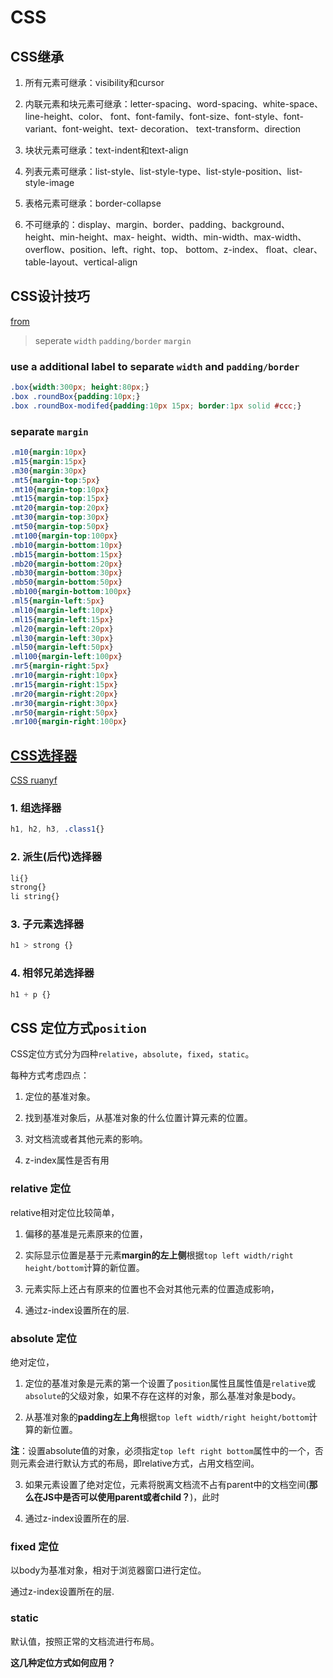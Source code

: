 
# CSS

## CSS继承

1. 所有元素可继承：visibility和cursor

2. 内联元素和块元素可继承：letter-spacing、word-spacing、white-space、line-height、color、
font、font-family、font-size、font-style、font-variant、font-weight、text- decoration、
text-transform、direction

3. 块状元素可继承：text-indent和text-align

4. 列表元素可继承：list-style、list-style-type、list-style-position、list-style-image

5. 表格元素可继承：border-collapse

6. 不可继承的：display、margin、border、padding、background、
height、min-height、max- height、width、min-width、max-width、
overflow、position、left、right、top、 bottom、z-index、
float、clear、table-layout、vertical-align


## CSS设计技巧

[from][css design pattern]

> seperate `width` `padding/border` `margin`

### use a additional label to separate `width` and `padding/border`

```css
.box{width:300px; height:80px;}
.box .roundBox{padding:10px;}
.box .roundBox-modifed{padding:10px 15px; border:1px solid #ccc;}
```

### separate `margin`

```css
.m10{margin:10px}
.m15{margin:15px}
.m30{margin:30px}
.mt5{margin-top:5px}
.mt10{margin-top:10px}
.mt15{margin-top:15px}
.mt20{margin-top:20px}
.mt30{margin-top:30px}
.mt50{margin-top:50px}
.mt100{margin-top:100px}
.mb10{margin-bottom:10px}
.mb15{margin-bottom:15px}
.mb20{margin-bottom:20px}
.mb30{margin-bottom:30px}
.mb50{margin-bottom:50px}
.mb100{margin-bottom:100px}
.ml5{margin-left:5px}
.ml10{margin-left:10px}
.ml15{margin-left:15px}
.ml20{margin-left:20px}
.ml30{margin-left:30px}
.ml50{margin-left:50px}
.ml100{margin-left:100px}
.mr5{margin-right:5px}
.mr10{margin-right:10px}
.mr15{margin-right:15px}
.mr20{margin-right:20px}
.mr30{margin-right:30px}
.mr50{margin-right:50px}
.mr100{margin-right:100px}
```

## [CSS选择器][CSS Selector]

[CSS ruanyf][]

### 1. 组选择器

```css
h1, h2, h3, .class1{}
```

### 2. 派生(后代)选择器

```css
li{}
strong{}
li string{}
```

### 3. 子元素选择器

```css
h1 > strong {}
```

### 4. 相邻兄弟选择器

```css
h1 + p {}
```

## CSS 定位方式`position`

CSS定位方式分为四种`relative`，`absolute`，`fixed`，`static`。

每种方式考虑四点：

1. 定位的基准对象。

2. 找到基准对象后，从基准对象的什么位置计算元素的位置。

3. 对文档流或者其他元素的影响。 

4. z-index属性是否有用

### relative 定位

relative相对定位比较简单，

1. 偏移的基准是元素原来的位置，

2. 实际显示位置是基于元素**margin的左上侧**根据`top left width/right height/bottom`计算的新位置。

3. 元素实际上还占有原来的位置也不会对其他元素的位置造成影响，

4. 通过z-index设置所在的层.

### absolute 定位

绝对定位，

1. 定位的基准对象是元素的第一个设置了`position`属性且属性值是`relative`或`absolute`的父级对象，如果不存在这样的对象，那么基准对象是body。

2. 从基准对象的**padding左上角**根据`top left width/right height/bottom`计算的新位置。

**注**：设置absolute值的对象，必须指定`top left right bottom`属性中的一个，否则元素会进行默认方式的布局，即relative方式，占用文档空间。

3. 如果元素设置了绝对定位，元素将脱离文档流不占有parent中的文档空间(**那么在JS中是否可以使用parent或者child？**)，此时

4. 通过z-index设置所在的层.

### fixed 定位

以body为基准对象，相对于浏览器窗口进行定位。

通过z-index设置所在的层.

### static

默认值，按照正常的文档流进行布局。

**这几种定位方式如何应用？**


[CSS Selector]: http://www.w3school.com.cn/css/css_syntax_descendant_selector.asp
[css design pattern]: http://www.hicss.net/separation-of-powers-model-in-css-design-patterns/
[CSS ruanyf]: http://www.ruanyifeng.com/blog/2009/03/css_selectors.html
